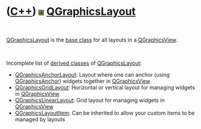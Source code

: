 
 

 

 

 

 

([C++](Cpp.md)) ![Qt](PicQt.png) [QGraphicsLayout](CppQGraphicsLayout.md)
===========================================================================

 

[QGraphicsLayout](CppQGraphicsLayout.md) is the [base
class](CppBaseClass.md) for all layouts in a
[QGraphicsView](CppQGraphicsView.md).

 

Incomplete list of [derived classes](CppDerivedClass.md) of
[QGraphicsLayout](CppQGraphicsLayout.md):

-   [QGraphicsAnchorLayout](CppQGraphicsAnchorLayout.md): Layout where
    one can anchor (using [QGraphicsAnchor](CppQGraphicsAnchor.md))
    widgets together in [QGraphicsView](CppQGraphicsView.md)
-   [QGraphicsGridLayout](CppQGraphicsGridLayout.md): Horizontal or
    vertical layout for managing widgets in
    [QGraphicsView](CppQGraphicsView.md)
-   [QGraphicsLinearLayout](CppQGraphicsLinearLayout.md): Grid layout
    for managing widgets in [QGraphicsView](CppQGraphicsView.md)
-   [QGraphicsLayoutItem](CppQGraphicsLayoutItem.md): Can be inherited
    to allow your custom items to be managed by layouts

 

 

 

 

 

 

